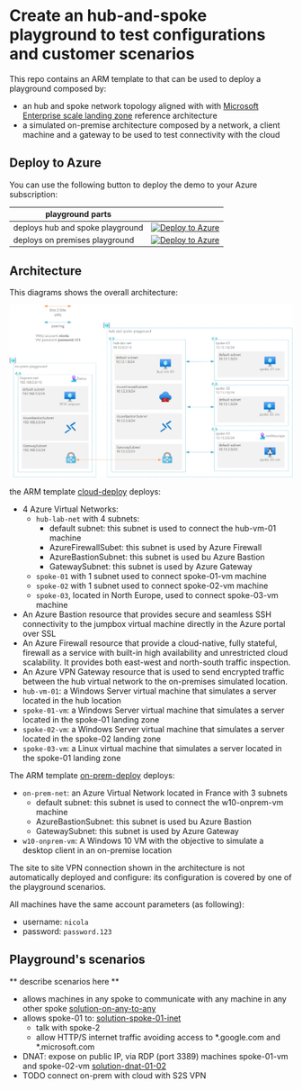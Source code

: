 # Create an hub-and-spoke playground to test configurations and customer scenarios

This repo contains an ARM template to that can be used to deploy a playground composed by:
  * an hub and spoke network topology aligned with with <a href="https://docs.microsoft.com/en-us/azure/cloud-adoption-framework/ready/enterprise-scale/architecture" target="_blank">Microsoft Enterprise scale landing zone</a> reference architecture
  * a simulated on-premise architecture composed by a network, a client machine and a gateway to be used to test connectivity with the cloud

## Deploy to Azure
You can use the following button to deploy the demo to your Azure subscription:

| playground parts| &nbsp; |
|---|---|
| deploys hub and spoke playground | [![Deploy to Azure](https://aka.ms/deploytoazurebutton)](https://portal.azure.com/#create/Microsoft.Template/uri/https%3A%2F%2Fraw.githubusercontent.com%2Fnicolgit%2Fhub-and-spoke-playground%2Fmain%2Fcloud-deploy.json)
| deploys on premises playground | [![Deploy to Azure](https://aka.ms/deploytoazurebutton)](https%3A%2F%2Fraw.githubusercontent.com%2Fnicolgit%2Fhub-and-spoke-playground%2Fmain%2Fon-prem-deploy.json) |

## Architecture
This diagrams shows the overall architecture:

![Architecture](images/architecture.png)


the ARM template [cloud-deploy](cloud-deploy.json) deploys:
* 4 Azure Virtual Networks:
    * `hub-lab-net` with 4 subnets:
        * default subnet: this subnet is used to connect the hub-vm-01 machine
        * AzureFirewallSubet: this subnet is used by Azure Firewall
        * AzureBastionSubnet: this subnet is used bu Azure Bastion
        * GatewaySubnet: this subnet is used by Azure Gateway
    * `spoke-01` with 1 subnet used to connect spoke-01-vm machine
    * `spoke-02` with 1 subnet used to connect spoke-02-vm machine
    * `spoke-03`, located in North Europe, used to connect spoke-03-vm machine
* An Azure Bastion resource that provides secure and seamless SSH connectivity to the jumpbox virtual machine directly in the Azure portal over SSL
* An Azure Firewall resource that provide a cloud-native, fully stateful, firewall as a service with built-in high availability and unrestricted cloud scalability. It provides both east-west and north-south traffic inspection.
* An Azure VPN Gateway resource that is used to send encrypted traffic between the hub virtual network to the on-premises simulated location.
* `hub-vm-01`: a Windows Server virtual machine that simulates a server located in the hub location
* `spoke-01-vm`: a Windows Server virtual machine that simulates a server located in the spoke-01 landing zone
* `spoke-02-vm`: a Windows Server virtual machine that simulates a server located in the spoke-02 landing zone
* `spoke-03-vm`: a Linux virtual machine that simulates a server located in the spoke-01 landing zone

The ARM template [on-prem-deploy](on-prem-deploy.json) deploys:
* `on-prem-net`: an Azure Virtual Network located in France with 3 subnets
    * default subnet: this subnet is used to connect the w10-onprem-vm machine
    * AzureBastionSubnet: this subnet is used bu Azure Bastion
    * GatewaySubnet: this subnet is used by Azure Gateway
* `w10-onprem-vm`: A Windows 10 VM with the objective to simulate a desktop client in an on-premise location

The site to site VPN connection shown in the architecture is not automatically deployed and configure: its configuration is covered by one of the playground scenarios.

All machines have the same account parameters (as following):
* username: `nicola`
* password: `password.123`

## Playground's scenarios
** describe scenarios here **
* allows machines in any spoke to communicate with any machine in any other spoke [solution-on-any-to-any](scenarios/ping-any-to-any.md)
* allows spoke-01 to: [solution-spoke-01-inet](scenarios/spoke-01-inet.md)
  * talk with spoke-2 
  * allow HTTP/S internet traffic avoiding access to *.google.com and *.microsoft.com 
* DNAT: expose on public IP, via RDP (port 3389) machines spoke-01-vm and spoke-02-vm [solution-dnat-01-02](scenarios/dnat-01-02.md)
* TODO connect on-prem with cloud with S2S VPN
